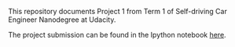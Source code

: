 This repository documents Project 1 from Term 1 of Self-driving Car Engineer Nanodegree at Udacity.

The project submission can be found in the Ipython notebook [here](P1.ipynb).
